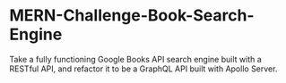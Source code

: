 # MERN-Challenge-Book-Search-Engine
Take a fully functioning Google Books API search engine built with a RESTful API, and refactor it to be a GraphQL API built with Apollo Server.
